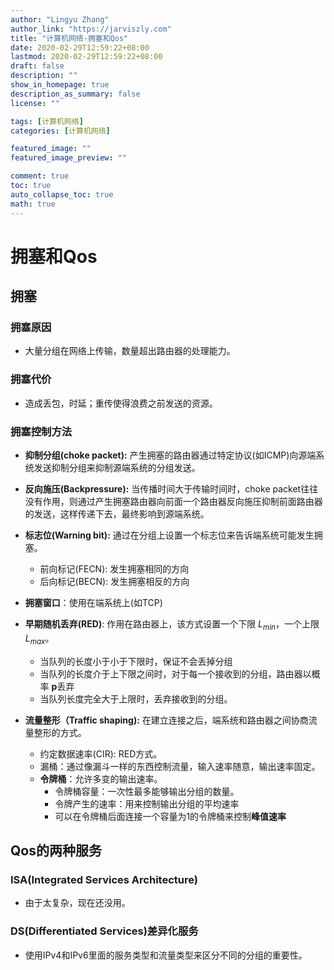```yaml
---
author: "Lingyu Zhang"
author_link: "https://jarviszly.com"
title: "计算机网络-拥塞和Qos"
date: 2020-02-29T12:59:22+08:00
lastmod: 2020-02-29T12:59:22+08:00
draft: false
description: ""
show_in_homepage: true
description_as_summary: false
license: ""

tags: [计算机网络]
categories: [计算机网络]

featured_image: ""
featured_image_preview: ""

comment: true
toc: true
auto_collapse_toc: true
math: true
---
```




# 拥塞和Qos
<!-- more -->
## 拥塞

### 拥塞原因

- 大量分组在网络上传输，数量超出路由器的处理能力。

### 拥塞代价

- 造成丢包，时延；重传使得浪费之前发送的资源。

### 拥塞控制方法

- **抑制分组(choke packet):** 产生拥塞的路由器通过特定协议(如ICMP)向源端系统发送抑制分组来抑制源端系统的分组发送。
- **反向施压(Backpressure):** 当传播时间大于传输时间时，choke packet往往没有作用，则通过产生拥塞路由器向前面一个路由器反向施压抑制前面路由器的发送，这样传递下去，最终影响到源端系统。
- **标志位(Warning bit):** 通过在分组上设置一个标志位来告诉端系统可能发生拥塞。

  - 前向标记(FECN): 发生拥塞相同的方向
  - 后向标记(BECN): 发生拥塞相反的方向
- **拥塞窗口**：使用在端系统上(如TCP)
- **早期随机丢弃(RED)**: 作用在路由器上，该方式设置一个下限 $L_{min}$，一个上限 $L_{max}$。
  - 当队列的长度小于小于下限时，保证不会丢掉分组
  - 当队列的长度介于上下限之间时，对于每一个接收到的分组，路由器以概率 **p**丢弃
  - 当队列长度完全大于上限时，丢弃接收到的分组。
- **流量整形（Traffic shaping):** 在建立连接之后，端系统和路由器之间协商流量整形的方式。
  - 约定数据速率(CIR): RED方式。
  - 漏桶：通过像漏斗一样的东西控制流量，输入速率随意，输出速率固定。
  - **令牌桶**：允许多变的输出速率。
    - 令牌桶容量：一次性最多能够输出分组的数量。
    - 令牌产生的速率：用来控制输出分组的平均速率
    - 可以在令牌桶后面连接一个容量为1的令牌桶来控制**峰值速率**



## Qos的两种服务

### ISA(Integrated Services Architecture)

- 由于太复杂，现在还没用。

### DS(Differentiated Services)差异化服务

- 使用IPv4和IPv6里面的服务类型和流量类型来区分不同的分组的重要性。



